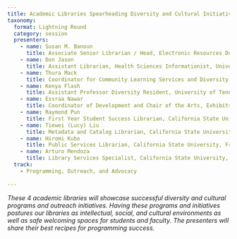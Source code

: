 ```yaml
---
title: Academic Libraries Spearheading Diversity and Cultural Initiatives on University Campuses
taxonomy:
  format: Lightning Round
  category: session
  presenters:
    - name: Susan M. Banoun
      title: Associate Senior Librarian / Head, Electronic Resources Department, University of Cincinnati
    - name: Don Jason
      title: Assistant Librarian, Health Sciences Informationist, University of Cincinnati
    - name: Thura Mack
      title: Coordinator for Community Learning Services and Diversity Programs, University of Tennessee
    - name: Kenya Flash
      title: Assistant Professor Diversity Resident, University of Tennessee
    - name: Essraa Nawar
      title: Coordinator of Development and Chair of the Arts, Exhibits and Events Committee, Leatherby Libraries, Chapman University
    - name: Raymond Pun
      title: First Year Student Success Librarian, California State University, Fresno
    - name: Tiewei (Lucy) Liu
      title: Metadata and Catalog Librarian, California State University, Fresno
    - name: Hiromi Kubo
      title: Public Services Librarian, California State University, Fresno
    - name: Arturo Mendoza
      title: Library Services Specialist, California State University, Fresno
  track:
    - Programming, Outreach, and Advocacy
    
---
```

_These 4 academic libraries will showcase successful diversity and cultural programs and outreach initiatives. Having
 these programs and initiatives postures our libraries as intellectual, social, and cultural environments as well as safe welcoming spaces for students and faculty. The presenters will share their best recipes for programming success._
